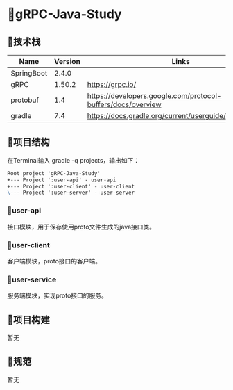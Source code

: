 # 🍁gRPC-Java-Study
## 🎯技术栈
| Name       | Version | Links                                                        |
|------------|---------|--------------------------------------------------------------|
| SpringBoot | 2.4.0   |                                                              |
| gRPC       | 1.50.2  | https://grpc.io/                                             |
| protobuf   | 1.4     | https://developers.google.com/protocol-buffers/docs/overview |
| gradle     | 7.4     | https://docs.gradle.org/current/userguide/userguide.html     |


## 🧋项目结构
在Terminal输入 gradle -q projects，输出如下：
```markdown
Root project 'gRPC-Java-Study'
+--- Project ':user-api' - user-api
+--- Project ':user-client' - user-client
\--- Project ':user-server' - user-server
```

### 🍉user-api
接口模块，用于保存使用proto文件生成的java接口类。

### 🍇user-client
客户端模块，proto接口的客户端。

### 🍒user-service
服务端模块，实现proto接口的服务。

## 🐳项目构建
暂无

## 📖规范
暂无